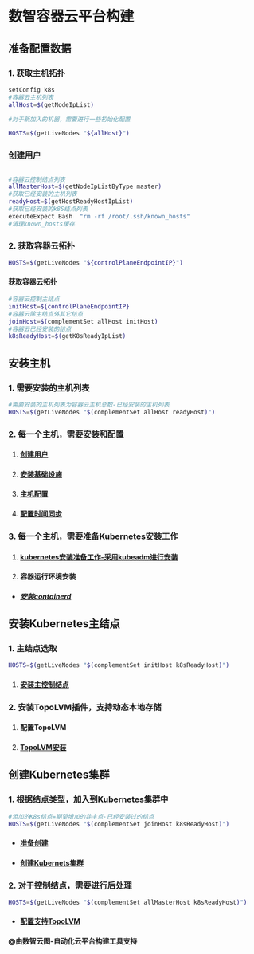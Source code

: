 # 数智容器云平台构建
## 准备配置数据
### 1. 获取主机拓扑
````bash
setConfig k8s
#容器云主机列表
allHost=$(getNodeIpList)

#对于新加入的机器，需要进行一些初始化配置
````
````bash
HOSTS=$(getLiveNodes "${allHost}")
````

### [创建用户](../mop/deploy/createUser.md)


````bash

#容器云控制结点列表
allMasterHost=$(getNodeIpListByType master)
#获取已经安装的主机列表
readyHost=$(getHostReadyHostIpList)
#获取已经安装的k8S结点列表
executeExpect Bash  "rm -rf /root/.ssh/known_hosts"
#清理known_hosts缓存
````
### 2. 获取容器云拓扑
````bash
HOSTS=$(getLiveNodes "${controlPlaneEndpointIP}")
````

#### [获取容器云拓扑](../mop/deploy/getK8sInfo.md)

````bash
#容器云控制主结点
initHost=${controlPlaneEndpointIP}
#容器云除主结点外其它结点
joinHost=$(complementSet allHost initHost)
#容器云已经安装的结点
k8sReadyHost=$(getK8sReadyIpList)
````

## 安装主机

### 1. 需要安装的主机列表

````bash
#需要安装的主机列表为容器云主机总数-已经安装的主机列表
HOSTS=$(getLiveNodes "$(complementSet allHost readyHost)")
````

### 2. 每一个主机，需要安装和配置

1.   #### [创建用户](../mop/deploy/createUser.md)
1.   #### [安装基础设施](../mop/deploy/prepareHostInstall.md)
1.   #### [主机配置](../mop/deploy/configHost.md)
1.   #### [配置时间同步](../mop/deploy/setupChrony.md)

### 3. 每一个主机，需要准备Kubernetes安装工作

1.   #### [kubernetes安装准备工作-采用kubeadm进行安装](../mop/deploy/prepareK8s.md)
1.   #### 容器运行环境安装

-  ##### [安装containerd](../mop/deploy/installContainerd.md)

## 安装Kubernetes主结点

### 1. 主结点选取

````bash
HOSTS=$(getLiveNodes "$(complementSet initHost k8sReadyHost)")
````

1. #### [安装主控制结点](../mop/deploy/initK8s.md)

### 2. 安装TopoLVM插件，支持动态本地存储
1. #### 配置TopoLVM
1. #### [TopoLVM安装](../mop/paas/topolvm.md)


## 创建Kubernetes集群

### 1. 根据结点类型，加入到Kubernetes集群中

````bash
#添加的K8s结点=期望增加的非主点-已经安装过的结点
HOSTS=$(getLiveNodes "$(complementSet joinHost k8sReadyHost)")
````

- #### [准备创建](../mop/deploy/prepareJoinK8s.md)
- #### [创建Kubernets集群](../mop/deploy/joinK8s.md)

### 2. 对于控制结点，需要进行后处理

````bash
HOSTS=$(getLiveNodes "$(complementSet allMasterHost k8sReadyHost)")

````

- #### [配置支持TopoLVM](../mop/paas/topolvmjoin.md)


#### @由数智云图-自动化云平台构建工具支持